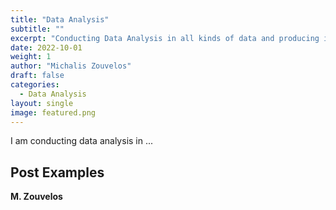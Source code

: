```yaml
---
title: "Data Analysis"
subtitle: ""
excerpt: "Conducting Data Analysis in all kinds of data and producing informative insights."
date: 2022-10-01
weight: 1
author: "Michalis Zouvelos"
draft: false
categories:
  - Data Analysis
layout: single
image: featured.png
---
```



I am conducting data analysis in ... 

## Post Examples

<!-- #### Data Analysis -->

**M. Zouvelos** <br>

<!-- ####  -->





